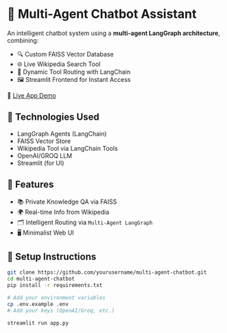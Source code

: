 # 🧠 Multi-Agent Chatbot Assistant

An intelligent chatbot system using a **multi-agent LangGraph architecture**, combining:
- 🔍 Custom FAISS Vector Database
- 🌐 Live Wikipedia Search Tool
- 🧩 Dynamic Tool Routing with LangChain
- 🖼️ Streamlit Frontend for Instant Access

🔗 [Live App Demo](https://multi-agent-chatbot-afvxqxttyindcaqgaku9kc.streamlit.app/)

## 🔧 Technologies Used
- LangGraph Agents (LangChain)
- FAISS Vector Store
- Wikipedia Tool via LangChain Tools
- OpenAI/GROQ LLM
- Streamlit (for UI)

## 🧩 Features
- 📚 Private Knowledge QA via FAISS
- 🌍 Real-time Info from Wikipedia
- 🗂️ Intelligent Routing via `Multi-Agent LangGraph`
- 🖥️ Minimalist Web UI

## 🚀 Setup Instructions

```bash
git clone https://github.com/yourusername/multi-agent-chatbot.git
cd multi-agent-chatbot
pip install -r requirements.txt

# Add your environment variables
cp .env.example .env
# Add your keys (OpenAI/Groq, etc.)

streamlit run app.py
